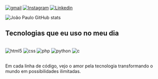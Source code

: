 [![gmail](https://img.shields.io/badge/Gmail-D14836?style=for-the-badge&logo=gmail&logoColor=white)](mailto:joaopaulojs.780@gmail.com)
[![Instagram](https://img.shields.io/badge/Instagram-E4405F?style=for-the-badge&logo=instagram&logoColor=white)](https://instagram.com/joaopaulojs.380)
[![Linkedin](https://img.shields.io/badge/LinkedIn-0077B5?style=for-the-badge&logo=linkedin&logoColor=white)](https://www.linkedin.com/in/joão-paulo-da-silva-moreira-40681429b)

![João Paulo GitHub stats](https://github-readme-stats.vercel.app/api?username=Joao-Paulo06&show_icons=true&theme=dark)

## Tecnologias que eu uso no meu dia

<div style="display: inline_block"><br/>
 <img aling="center" alt="html5" src=https://img.shields.io/badge/HTML5-E34F26?style=for-the-badge&logo=html5&logoColor=white>
 <img aling="center" alt="css" src=https://img.shields.io/badge/CSS3-1572B6?style=for-the-badge&logo=css3&logoColor=white>
 <img aling="center" alt="php" src=https://img.shields.io/badge/PHP-777BB4?style=for-the-badge&logo=php&logoColor=white>
 <img aling="center" alt="python" src=https://img.shields.io/badge/Python-14354C?style=for-the-badge&logo=python&logoColor=white>
 <img aling="center" alt="c" src=https://img.shields.io/badge/C-00599C?style=for-the-badge&logo=c&logoColor=white>
</div><br/>

Em cada linha de código, vejo o amor pela tecnologia transformando o mundo em possibilidades ilimitadas.
